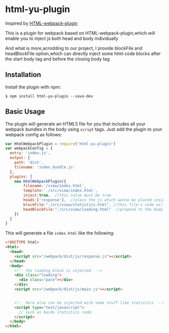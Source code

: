 html-yu-plugin
=================== 


Inspired by [HTML-webpack-plugin](https://github.com/ampedandwired/html-webpack-plugin)
  
This is a plugin for webpack based on HTML-webpack-plugin,which will enable you to inject js both head and body individually

And what is more,acrodding to our project, I provide blockFile and headBlockFile option,which can directly inject some html code blocks after the start body tag and before the closing body tag

Installation
------------
Install the plugin with npm:
```shell
$ npm install html-yu-plugin --save-dev
```


Basic Usage
-----------

The plugin will generate an HTML5 file for you that includes all your webpack
bundles in the body using `script` tags. Just add the plugin to your webpack
config as follows:

```javascript
var HtmlWebpackPlugin = require('html-yu-plugin')
var webpackConfig = {
  entry: 'index.js',
  output: {
    path: 'dist',
    filename: 'index_bundle.js'
  },
  plugins: [
    new HtmlWebpackPlugin({           
        filename:'/view/index.html',  
        template:'./src/view/index.html', 
        inject:true,  //this value must be true
        heads:['response'],  //place the js which wanna be placed inside head tag
        blockFile:"./src/view/statistics.html", //this file's code will be injected within the body tag;
        headBlockFile:"./src/view/loading.html"  //prepend to the body
    })
  ]
}
```

This will generate a file `index.html` like the following:
```html
<!DOCTYPE html>
<html>
  <head>
    <script src="/webpack/dist/js/response.js"></script>
  </head>
  <body>
    <!-- the loading block is injected  -->
    <div class="loading">
      <div class="pace"></div>
    </div>
    <script src="/webpack/dist/js/main.js"></script>


    <!-- here also can be injected with some stuff like statistics  -->
    <script type="text/javascript">
      // such as baidu statistics code;
    </script>
  </body>
</html>
